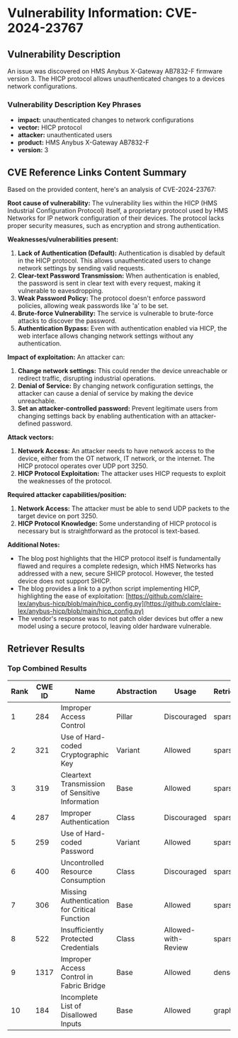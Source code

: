 # Vulnerability Information: CVE-2024-23767

## Vulnerability Description
An issue was discovered on HMS Anybus X-Gateway AB7832-F firmware version 3. The HICP protocol allows unauthenticated changes to a devices network configurations.

### Vulnerability Description Key Phrases
- **impact:** unauthenticated changes to network configurations
- **vector:** HICP protocol
- **attacker:** unauthenticated users
- **product:** HMS Anybus X-Gateway AB7832-F
- **version:** 3

## CVE Reference Links Content Summary
Based on the provided content, here's an analysis of CVE-2024-23767:

**Root cause of vulnerability:**
The vulnerability lies within the HICP (HMS Industrial Configuration Protocol) itself, a proprietary protocol used by HMS Networks for IP network configuration of their devices. The protocol lacks proper security measures, such as encryption and strong authentication.

**Weaknesses/vulnerabilities present:**
1.  **Lack of Authentication (Default):** Authentication is disabled by default in the HICP protocol. This allows unauthenticated users to change network settings by sending valid requests.
2.  **Clear-text Password Transmission:** When authentication is enabled, the password is sent in clear text with every request, making it vulnerable to eavesdropping.
3.  **Weak Password Policy:** The protocol doesn't enforce password policies, allowing weak passwords like 'a' to be set.
4.  **Brute-force Vulnerability:** The service is vulnerable to brute-force attacks to discover the password.
5.  **Authentication Bypass:** Even with authentication enabled via HICP, the web interface allows changing network settings without any authentication.

**Impact of exploitation:**
An attacker can:
1. **Change network settings:** This could render the device unreachable or redirect traffic, disrupting industrial operations.
2. **Denial of Service:** By changing network configuration settings, the attacker can cause a denial of service by making the device unreachable.
3.  **Set an attacker-controlled password:** Prevent legitimate users from changing settings back by enabling authentication with an attacker-defined password.

**Attack vectors:**
1.  **Network Access:** An attacker needs to have network access to the device, either from the OT network, IT network, or the internet. The HICP protocol operates over UDP port 3250.
2. **HICP Protocol Exploitation:** The attacker uses HICP requests to exploit the weaknesses of the protocol.

**Required attacker capabilities/position:**
1. **Network Access:** The attacker must be able to send UDP packets to the target device on port 3250.
2. **HICP Protocol Knowledge:** Some understanding of HICP protocol is necessary but is straightforward as the protocol is text-based.

**Additional Notes:**
*   The blog post highlights that the HICP protocol itself is fundamentally flawed and requires a complete redesign, which HMS Networks has addressed with a new, secure SHICP protocol. However, the tested device does not support SHICP.
* The blog provides a link to a python script implementing HICP, highlighting the ease of exploitation: [https://github.com/claire-lex/anybus-hicp/blob/main/hicp_config.py](https://github.com/claire-lex/anybus-hicp/blob/main/hicp_config.py)
*   The vendor's response was to not patch older devices but offer a new model using a secure protocol, leaving older hardware vulnerable.

## Retriever Results

### Top Combined Results

| Rank | CWE ID | Name | Abstraction | Usage  | Retrievers | Individual Scores |
|------|--------|------|-------------|-------|------------|-------------------|
| 1 | 284 | Improper Access Control | Pillar | Discouraged | sparse | 0.040 |
| 2 | 321 | Use of Hard-coded Cryptographic Key | Variant | Allowed | sparse | 0.039 |
| 3 | 319 | Cleartext Transmission of Sensitive Information | Base | Allowed | sparse | 0.039 |
| 4 | 287 | Improper Authentication | Class | Discouraged | sparse | 0.039 |
| 5 | 259 | Use of Hard-coded Password | Variant | Allowed | sparse | 0.039 |
| 6 | 400 | Uncontrolled Resource Consumption | Class | Discouraged | sparse | 0.039 |
| 7 | 306 | Missing Authentication for Critical Function | Base | Allowed | sparse | 0.039 |
| 8 | 522 | Insufficiently Protected Credentials | Class | Allowed-with-Review | sparse | 0.038 |
| 9 | 1317 | Improper Access Control in Fabric Bridge | Base | Allowed | dense | 0.568 |
| 10 | 184 | Incomplete List of Disallowed Inputs | Base | Allowed | graph | 0.002 |

